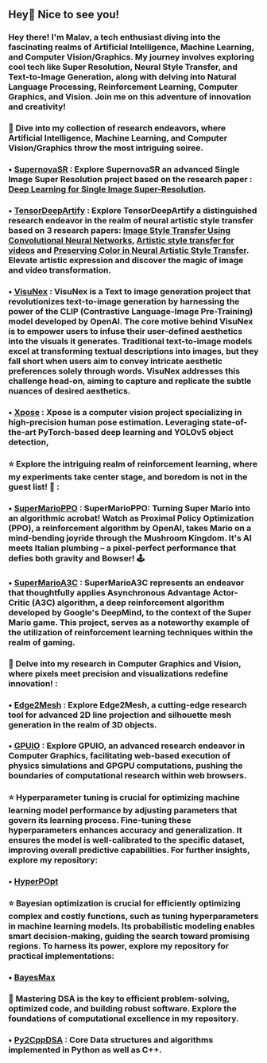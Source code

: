 ## Hey👋 Nice to see you!

### Hey there! I'm Malav, a tech enthusiast diving into the fascinating realms of Artificial Intelligence, Machine Learning, and Computer Vision/Graphics. My journey involves exploring cool tech like Super Resolution, Neural Style Transfer, and Text-to-Image Generation, along with delving into Natural Language Processing, Reinforcement Learning, Computer Graphics, and Vision. Join me on this adventure of innovation and creativity!

### 🌟 Dive into my collection of research endeavors, where Artificial Intelligence, Machine Learning, and Computer Vision/Graphics throw the most intriguing soiree.

### • [SupernovaSR](https://github.com/Malav5372/SupernovaSR) : Explore SupernovaSR an advanced Single Image Super Resolution project based on the research paper : [Deep Learning for Single Image Super-Resolution](https://arxiv.org/abs/1808.03344).

### • [TensorDeepArtify](https://github.com/Malav5372/TensorDeepArtify) : Explore TensorDeepArtify a distinguished research endeavor in the realm of neural artistic style transfer based on 3 research papers: [Image Style Transfer Using Convolutional Neural Networks](https://www.cv-foundation.org/openaccess/content_cvpr_2016/papers/Gatys_Image_Style_Transfer_CVPR_2016_paper.pdf), [Artistic style transfer for videos](https://arxiv.org/abs/1604.08610) and [Preserving Color in Neural Artistic Style Transfer](https://arxiv.org/abs/1606.05897). Elevate artistic expression and discover the magic of image and video transformation.

### • [VisuNex](https://github.com/Malav5372/VisuNex) : VisuNex is a Text to image generation project that revolutionizes text-to-image generation by harnessing the power of the CLIP (Contrastive Language-Image Pre-Training) model developed by OpenAI. The core motive behind VisuNex is to empower users to infuse their user-defined aesthetics into the visuals it generates. Traditional text-to-image models excel at transforming textual descriptions into images, but they fall short when users aim to convey intricate aesthetic preferences solely through words. VisuNex addresses this challenge head-on, aiming to capture and replicate the subtle nuances of desired aesthetics.

### • [Xpose](https://github.com/Malav5372/Xpose) : Xpose is a computer vision project specializing in high-precision human pose estimation. Leveraging state-of-the-art PyTorch-based deep learning and YOLOv5 object detection,

### ⭐ Explore the intriguing realm of reinforcement learning, where my experiments take center stage, and boredom is not in the guest list! 🚀 :
 
### • [SuperMarioPPO](https://github.com/Malav5372/SuperMarioPPO/tree/main/SuperMarioPPO) : SuperMarioPPO: Turning Super Mario into an algorithmic acrobat! Watch as Proximal Policy Optimization (PPO), a reinforcement algorithm by OpenAI, takes Mario on a mind-bending joyride through the Mushroom Kingdom. It's AI meets Italian plumbing – a pixel-perfect performance that defies both gravity and Bowser! 🕹️

### • [SuperMarioA3C](https://github.com/Malav5372/SuperMarioA3C) : SuperMarioA3C represents an endeavor that thoughtfully applies Asynchronous Advantage Actor-Critic (A3C) algorithm, a deep reinforcement algorithm developed by Google's DeepMind, to the context of the Super Mario game. This project, serves as a noteworthy example of the utilization of reinforcement learning techniques within the realm of gaming.

### 🌟 Delve into my research in Computer Graphics and Vision, where pixels meet precision and visualizations redefine innovation! :

### • [Edge2Mesh](https://github.com/Malav5372/Edge2Mesh) : Explore Edge2Mesh, a cutting-edge research tool for advanced 2D line projection and silhouette mesh generation in the realm of 3D objects.

### • [GPUIO](https://github.com/Malav5372/gpuio) : Explore GPUIO, an advanced research endeavor in Computer Graphics, facilitating web-based execution of physics simulations and GPGPU computations, pushing the boundaries of computational research within web browsers.

### ⭐ Hyperparameter tuning is crucial for optimizing machine learning model performance by adjusting parameters that govern its learning process. Fine-tuning these hyperparameters enhances accuracy and generalization. It ensures the model is well-calibrated to the specific dataset, improving overall predictive capabilities. For further insights, explore my repository:

### • [HyperPOpt](https://github.com/Malav5372/HyperPOpt)

### ⭐ Bayesian optimization is crucial for efficiently optimizing complex and costly functions, such as tuning hyperparameters in machine learning models. Its probabilistic modeling enables smart decision-making, guiding the search toward promising regions. To harness its power, explore my repository for practical implementations:

### • [BayesMax](https://github.com/Malav5372/BayesMax)

### 🌟 Mastering DSA is the key to efficient problem-solving, optimized code, and building robust software. Explore the foundations of computational excellence in my repository.

### • [Py2CppDSA](https://github.com/Malav5372/Py2CppDSA) : Core Data structures and algorithms implemented in Python as well as C++.
 





